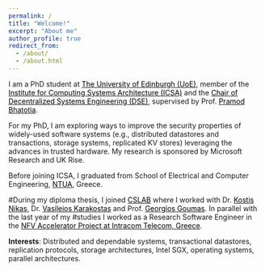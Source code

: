 ```yaml
---
permalink: /
title: "Welcome!"
excerpt: "About me"
author_profile: true
redirect_from: 
  - /about/
  - /about.html
--- 
```


I am a PhD student at [<span style="color:black">The University of Edinburgh (UoE)</span>](https://www.ed.ac.uk/), member of the [<span style="color:black">Institute for Computing Systems Architecture (ICSA)</span>](http://web.inf.ed.ac.uk/icsa) and the [<span style="color:black">Chair of Decentralized Systems Engineering (DSE)</span>](https://dse.in.tum.de/people/), supervised by Prof. [<span style="color:black">Pramod Bhatotia</span>](http://homepages.inf.ed.ac.uk/pbhatoti/). 

For my PhD, I am exploring ways to improve the security properties of widely-used software systems (e.g., distributed datastores and transactions, storage systems, replicated KV stores) leveraging the advances in trusted hardware. My research is sponsored by Microsoft Research and UK Rise.

Before joining ICSA, I graduated from School of Electrical and Computer Engineering, [<span style="color:black">NTUA</span>](https://www.ntua.gr/en/), Greece.

#During my diploma thesis, I joined [<span style="color:black">CSLAB</span>](http://research.cslab.ece.ntua.gr/) where I worked with Dr. [<span style="color:black">Kostis Nikas</span>](http://www.cslab.ntua.gr/~knikas/), Dr. [<span style="color:black">Vasileios Karakostas</span>](http://www.cslab.ece.ntua.gr/~vkarakos/) and Prof. [<span style="color:black">Georgios Goumas</span>](http://www.cslab.ntua.gr/~goumas/). In parallel with the last year of my
#studies I worked as a Research Software Engineer in the [<span style="color:black">NFV Accelerator Project at Intracom Telecom, Greece</span>](http://www.intracom-telecom.com/en/products/telco_software/sdn_nfv/sdn_nfv.htm).

**Interests**: Distributed and dependable systems, transactional datastores, replication protocols, storage architectures, Intel SGX, operating systems, parallel architectures.

